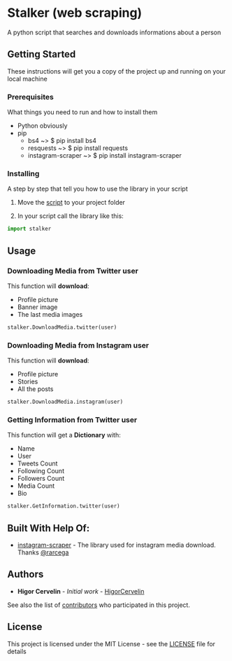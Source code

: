 # Stalker (web scraping)
A python script that searches and downloads informations about a person

## Getting Started

These instructions will get you a copy of the project up and running on your local machine

### Prerequisites

What things you need to run and how to install them

* Python obviously
* pip
  * bs4 ~> $ pip install bs4
  * resquests ~> $ pip install requests
  * instagram-scraper ~> $ pip install instagram-scraper

### Installing

A step by step that tell you how to use the library in your script

1. Move the [script](stalker.py) to your project folder

2. In your script call the library like this:  
```python
import stalker
```

## Usage

### Downloading Media from Twitter user

This function will **download**:
* Profile picture
* Banner image
* The last media images

```python
stalker.DownloadMedia.twitter(user)
```

### Downloading Media from Instagram user

This function will **download**:
* Profile picture
* Stories
* All the posts

```python
stalker.DownloadMedia.instagram(user)
```

### Getting Information from Twitter user

This function will get a **Dictionary** with:
* Name
* User
* Tweets Count
* Following Count
* Followers Count
* Media Count
* Bio

```python
stalker.GetInformation.twitter(user)
```
## Built With Help Of:
  * [instagram-scraper](https://github.com/rarcega/instagram-scraper) - The library used for instagram media download. Thanks [@rarcega](https://github.com/rarcega)

## Authors

* **Higor Cervelin** - *Initial work* - [HigorCervelin](https://github.com/HigorCervelin)

See also the list of [contributors](https://github.com/HigorCervelin/stalker/contributors) who participated in this project.

## License

This project is licensed under the MIT License - see the [LICENSE](LICENSE) file for details
